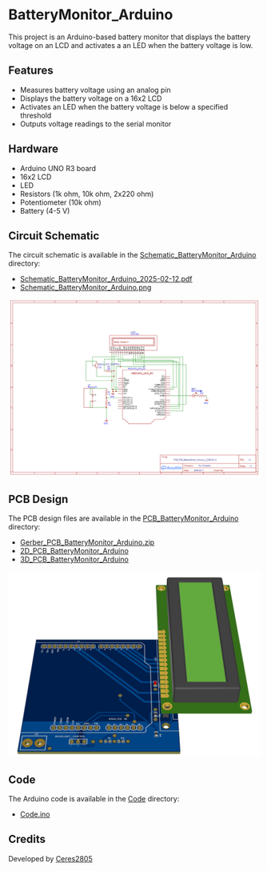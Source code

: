 # BatteryMonitor_Arduino

This project is an Arduino-based battery monitor that displays the battery voltage on an LCD and activates a an LED when the battery voltage is low.

## Features

- Measures battery voltage using an analog pin
- Displays the battery voltage on a 16x2 LCD
- Activates an LED when the battery voltage is below a specified threshold
- Outputs voltage readings to the serial monitor

## Hardware

- Arduino UNO R3 board
- 16x2 LCD
- LED
- Resistors (1k ohm, 10k ohm, 2x220 ohm)
- Potentiometer (10k ohm)
- Battery (4-5 V)

## Circuit Schematic

The circuit schematic is available in the [Schematic_BatteryMonitor_Arduino](Schematic_BatteryMonitor_Arduino) directory:

- [Schematic_BatteryMonitor_Arduino_2025-02-12.pdf](Schematic_BatteryMonitor_Arduino/Schematic_BatteryMonitor_Arduino_2025-02-12.pdf)
- [Schematic_BatteryMonitor_Arduino.png](Schematic_BatteryMonitor_Arduino/Schematic_BatteryMonitor_Arduino.png)

![Schematic](Schematic_BatteryMonitor_Arduino/Schematic_BatteryMonitor_Arduino.png)

## PCB Design

The PCB design files are available in the [PCB_BatteryMonitor_Arduino](PCB_BatteryMonitor_Arduino) directory:

- [Gerber_PCB_BatteryMonitor_Arduino.zip](PCB_BatteryMonitor_Arduino/Gerber_PCB_BatteryMonitor_Arduino.zip)
- [2D_PCB_BatteryMonitor_Arduino](PCB_BatteryMonitor_Arduino/2D_PCB_BatteryMonitor_Arduino)
- [3D_PCB_BatteryMonitor_Arduino](PCB_BatteryMonitor_Arduino/3D_PCB_BatteryMonitor_Arduino)

![3D Model](PCB_BatteryMonitor_Arduino/3D_PCB_BatteryMonitor_Arduino/3D_PCB_BatteryMonitor_Arduino.png)

## Code

The Arduino code is available in the [Code](Code) directory:

- [Code.ino](Code/Code.ino)

## Credits

Developed by [Ceres2805](https://github.com/Ceres2805)
